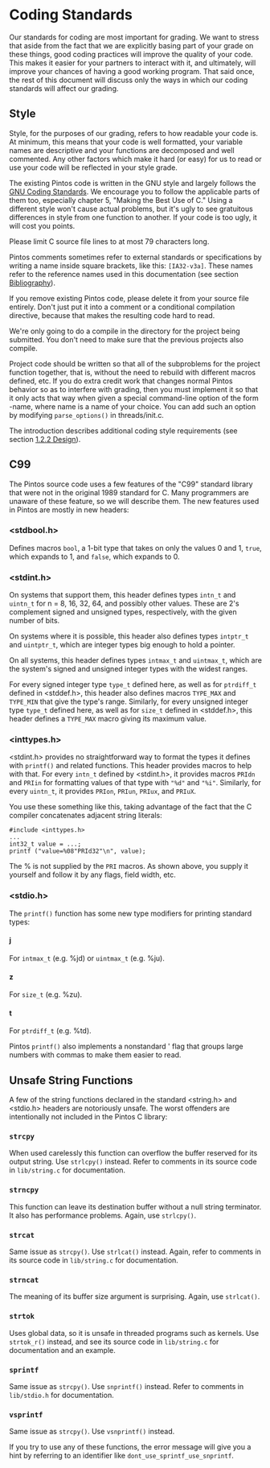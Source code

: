 # Coding Standards

Our standards for coding are most important for grading. We want to stress that aside from the fact that we are explicitly basing part of your grade on these things, good coding practices will improve the quality of your code. This makes it easier for your partners to interact with it, and ultimately, will improve your chances of having a good working program. That said once, the rest of this document will discuss only the ways in which our coding standards will affect our grading.

## Style

Style, for the purposes of our grading, refers to how readable your code is. At minimum, this means that your code is well formatted, your variable names are descriptive and your functions are decomposed and well commented. Any other factors which make it hard (or easy) for us to read or use your code will be reflected in your style grade.

The existing Pintos code is written in the GNU style and largely follows the [GNU Coding Standards](http://www.gnu.org/prep/standards\_toc.html). We encourage you to follow the applicable parts of them too, especially chapter 5, "Making the Best Use of C." Using a different style won't cause actual problems, but it's ugly to see gratuitous differences in style from one function to another. If your code is too ugly, it will cost you points.

Please limit C source file lines to at most 79 characters long.

Pintos comments sometimes refer to external standards or specifications by writing a name inside square brackets, like this: `[IA32-v3a]`. These names refer to the reference names used in this documentation (see section [Bibliography](https://www.cs.jhu.edu/\~huang/cs318/fall21/project/pintos\_14.html#SEC176)).

If you remove existing Pintos code, please delete it from your source file entirely. Don't just put it into a comment or a conditional compilation directive, because that makes the resulting code hard to read.

We're only going to do a compile in the directory for the project being submitted. You don't need to make sure that the previous projects also compile.

Project code should be written so that all of the subproblems for the project function together, that is, without the need to rebuild with different macros defined, etc. If you do extra credit work that changes normal Pintos behavior so as to interfere with grading, then you must implement it so that it only acts that way when given a special command-line option of the form -name, where name is a name of your choice. You can add such an option by modifying `parse_options()` in threads/init.c.

The introduction describes additional coding style requirements (see section [1.2.2 Design](https://www.cs.jhu.edu/\~huang/cs318/fall21/project/pintos\_1.html#SEC9)).

## C99

The Pintos source code uses a few features of the "C99" standard library that were not in the original 1989 standard for C. Many programmers are unaware of these feature, so we will describe them. The new features used in Pintos are mostly in new headers:

### **\<stdbool.h>**

Defines macros `bool`, a 1-bit type that takes on only the values 0 and 1, `true`, which expands to 1, and `false`, which expands to 0.

### \<stdint.h>

On systems that support them, this header defines types `intn_t` and `uintn_t` for n = 8, 16, 32, 64, and possibly other values. These are 2's complement signed and unsigned types, respectively, with the given number of bits.

On systems where it is possible, this header also defines types `intptr_t` and `uintptr_t`, which are integer types big enough to hold a pointer.

On all systems, this header defines types `intmax_t` and `uintmax_t`, which are the system's signed and unsigned integer types with the widest ranges.

For every signed integer type `type_t` defined here, as well as for `ptrdiff_t` defined in \<stddef.h>, this header also defines macros `TYPE_MAX` and `TYPE_MIN` that give the type's range. Similarly, for every unsigned integer type `type_t` defined here, as well as for `size_t` defined in \<stddef.h>, this header defines a `TYPE_MAX` macro giving its maximum value.

### \<inttypes.h>

\<stdint.h> provides no straightforward way to format the types it defines with `printf()` and related functions. This header provides macros to help with that. For every `intn_t` defined by \<stdint.h>, it provides macros `PRIdn` and `PRIin` for formatting values of that type with `"%d"` and `"%i"`. Similarly, for every `uintn_t`, it provides `PRIon`, `PRIun`, `PRIux`, and `PRIuX`.

You use these something like this, taking advantage of the fact that the C compiler concatenates adjacent string literals:

```
#include <inttypes.h>
...
int32_t value = ...;
printf ("value=%08"PRId32"\n", value);
```

The % is not supplied by the `PRI` macros. As shown above, you supply it yourself and follow it by any flags, field width, etc.

### \<stdio.h>

The `printf()` function has some new type modifiers for printing standard types:

#### j

For `intmax_t` (e.g. %jd) or `uintmax_t` (e.g. %ju).

#### z

For `size_t` (e.g. %zu).

#### t

For `ptrdiff_t` (e.g. %td).

Pintos `printf()` also implements a nonstandard ' flag that groups large numbers with commas to make them easier to read.

## Unsafe String Functions

A few of the string functions declared in the standard \<string.h> and \<stdio.h> headers are notoriously unsafe. The worst offenders are intentionally not included in the Pintos C library:

### `strcpy`

When used carelessly this function can overflow the buffer reserved for its output string. Use `strlcpy()` instead. Refer to comments in its source code in `lib/string.c` for documentation.

### `strncpy`

This function can leave its destination buffer without a null string terminator. It also has performance problems. Again, use `strlcpy()`.

### `strcat`

Same issue as `strcpy()`. Use `strlcat()` instead. Again, refer to comments in its source code in `lib/string.c` for documentation.

### `strncat`

The meaning of its buffer size argument is surprising. Again, use `strlcat()`.

### `strtok`

Uses global data, so it is unsafe in threaded programs such as kernels. Use `strtok_r()` instead, and see its source code in `lib/string.c` for documentation and an example.

### `sprintf`

Same issue as `strcpy()`. Use `snprintf()` instead. Refer to comments in `lib/stdio.h` for documentation.

### `vsprintf`

Same issue as `strcpy()`. Use `vsnprintf()` instead.

If you try to use any of these functions, the error message will give you a hint by referring to an identifier like `dont_use_sprintf_use_snprintf`.
